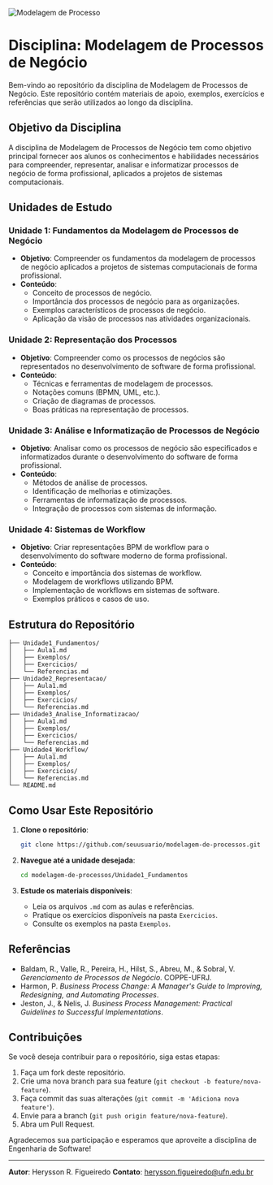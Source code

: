 
![Modelagem de Processo](https://github.com/user-attachments/assets/8a982e3c-d9ba-4c5a-8412-84ec57968690)

# Disciplina: Modelagem de Processos de Negócio

Bem-vindo ao repositório da disciplina de Modelagem de Processos de Negócio. Este repositório contém materiais de apoio, exemplos, exercícios e referências que serão utilizados ao longo da disciplina.

## Objetivo da Disciplina

A disciplina de Modelagem de Processos de Negócio tem como objetivo principal fornecer aos alunos os conhecimentos e habilidades necessários para compreender, representar, analisar e informatizar processos de negócio de forma profissional, aplicados a projetos de sistemas computacionais.

## Unidades de Estudo

### Unidade 1: Fundamentos da Modelagem de Processos de Negócio
- **Objetivo**: Compreender os fundamentos da modelagem de processos de negócio aplicados a projetos de sistemas computacionais de forma profissional.
- **Conteúdo**:
  - Conceito de processos de negócio.
  - Importância dos processos de negócio para as organizações.
  - Exemplos característicos de processos de negócio.
  - Aplicação da visão de processos nas atividades organizacionais.

### Unidade 2: Representação dos Processos
- **Objetivo**: Compreender como os processos de negócios são representados no desenvolvimento de software de forma profissional.
- **Conteúdo**:
  - Técnicas e ferramentas de modelagem de processos.
  - Notações comuns (BPMN, UML, etc.).
  - Criação de diagramas de processos.
  - Boas práticas na representação de processos.

### Unidade 3: Análise e Informatização de Processos de Negócio
- **Objetivo**: Analisar como os processos de negócio são especificados e informatizados durante o desenvolvimento do software de forma profissional.
- **Conteúdo**:
  - Métodos de análise de processos.
  - Identificação de melhorias e otimizações.
  - Ferramentas de informatização de processos.
  - Integração de processos com sistemas de informação.

### Unidade 4: Sistemas de Workflow
- **Objetivo**: Criar representações BPM de workflow para o desenvolvimento do software moderno de forma profissional.
- **Conteúdo**:
  - Conceito e importância dos sistemas de workflow.
  - Modelagem de workflows utilizando BPM.
  - Implementação de workflows em sistemas de software.
  - Exemplos práticos e casos de uso.

## Estrutura do Repositório

```
├── Unidade1_Fundamentos/
│   ├── Aula1.md
│   ├── Exemplos/
│   ├── Exercicios/
│   └── Referencias.md
├── Unidade2_Representacao/
│   ├── Aula1.md
│   ├── Exemplos/
│   ├── Exercicios/
│   └── Referencias.md
├── Unidade3_Analise_Informatizacao/
│   ├── Aula1.md
│   ├── Exemplos/
│   ├── Exercicios/
│   └── Referencias.md
├── Unidade4_Workflow/
│   ├── Aula1.md
│   ├── Exemplos/
│   ├── Exercicios/
│   └── Referencias.md
└── README.md
```

## Como Usar Este Repositório

1. **Clone o repositório**: 
   ```bash
   git clone https://github.com/seuusuario/modelagem-de-processos.git
   ```

2. **Navegue até a unidade desejada**:
   ```bash
   cd modelagem-de-processos/Unidade1_Fundamentos
   ```

3. **Estude os materiais disponíveis**:
   - Leia os arquivos `.md` com as aulas e referências.
   - Pratique os exercícios disponíveis na pasta `Exercicios`.
   - Consulte os exemplos na pasta `Exemplos`.

## Referências

- Baldam, R., Valle, R., Pereira, H., Hilst, S., Abreu, M., & Sobral, V. *Gerenciamento de Processos de Negócio*. COPPE-UFRJ.
- Harmon, P. *Business Process Change: A Manager's Guide to Improving, Redesigning, and Automating Processes*.
- Jeston, J., & Nelis, J. *Business Process Management: Practical Guidelines to Successful Implementations*.

## Contribuições

Se você deseja contribuir para o repositório, siga estas etapas:

1. Faça um fork deste repositório.
2. Crie uma nova branch para sua feature (`git checkout -b feature/nova-feature`).
3. Faça commit das suas alterações (`git commit -m 'Adiciona nova feature'`).
4. Envie para a branch (`git push origin feature/nova-feature`).
5. Abra um Pull Request.

Agradecemos sua participação e esperamos que aproveite a disciplina de Engenharia de Software!

---

**Autor**: Herysson R. Figueiredo 
**Contato**: herysson.figueiredo@ufn.edu.br
